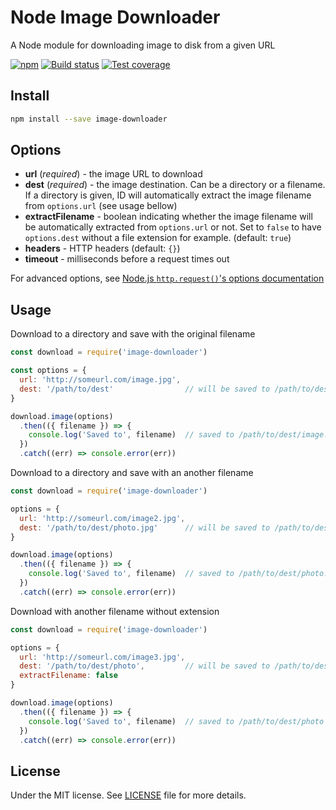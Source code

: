 # Node Image Downloader

A Node module for downloading image to disk from a given URL

[![npm](https://img.shields.io/npm/v/image-downloader.svg)](https://www.npmjs.com/package/image-downloader) [![Build status](https://gitlab.com/demsking/image-downloader/badges/master/pipeline.svg)](https://gitlab.com/demsking/image-downloader/pipelines) [![Test coverage](https://gitlab.com/demsking/image-downloader/badges/master/coverage.svg)](https://gitlab.com/demsking/image-downloader/pipelines)

## Install

```sh
npm install --save image-downloader
```

## Options

- **url** (*required*) - the image URL to download
- **dest** (*required*) - the image destination. Can be a directory or a
  filename. If a directory is given, ID will automatically extract the image
  filename from `options.url` (see usage bellow)
- **extractFilename** - boolean indicating whether the image filename will be
  automatically extracted from `options.url` or not. Set to `false` to have
  `options.dest` without a file extension for example. (default: `true`)
- **headers** - HTTP headers (default: `{}`)
- **timeout** - milliseconds before a request times out

For advanced options, see [Node.js `http.request()`'s options documentation](https://nodejs.org/dist/latest-v12.x/docs/api/http.html#http_http_request_url_options_callback)

## Usage

Download to a directory and save with the original filename

```js
const download = require('image-downloader')

const options = {
  url: 'http://someurl.com/image.jpg',
  dest: '/path/to/dest'                // will be saved to /path/to/dest/image.jpg
}

download.image(options)
  .then(({ filename }) => {
    console.log('Saved to', filename)  // saved to /path/to/dest/image.jpg
  })
  .catch((err) => console.error(err))
```

Download to a directory and save with an another filename

```js
const download = require('image-downloader')

options = {
  url: 'http://someurl.com/image2.jpg',
  dest: '/path/to/dest/photo.jpg'      // will be saved to /path/to/dest/photo.jpg
}

download.image(options)
  .then(({ filename }) => {
    console.log('Saved to', filename)  // saved to /path/to/dest/photo.jpg
  })
  .catch((err) => console.error(err))

```

Download with another filename without extension

```js
const download = require('image-downloader')

options = {
  url: 'http://someurl.com/image3.jpg',
  dest: '/path/to/dest/photo',         // will be saved to /path/to/dest/photo
  extractFilename: false
}

download.image(options)
  .then(({ filename }) => {
    console.log('Saved to', filename)  // saved to /path/to/dest/photo
  })
  .catch((err) => console.error(err))
```

## License

Under the MIT license. See [LICENSE](https://gitlab.com/demsking/image-downloader/blob/master/LICENSE) file for more details.
